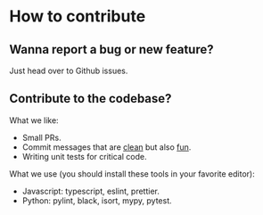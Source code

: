 # How to contribute

## Wanna report a bug or new feature?

Just head over to Github issues.

## Contribute to the codebase?

What we like:

- Small PRs.
- Commit messages that are [clean](https://cbea.ms/git-commit/) but also [fun](https://gitmoji.dev/).
- Writing unit tests for critical code.

What we use (you should install these tools in your favorite editor):

- Javascript: typescript, eslint, prettier.
- Python: pylint, black, isort, mypy, pytest.
